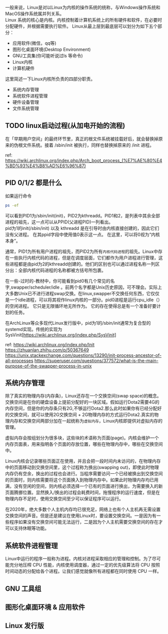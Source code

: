 <!-- 本书的定位是短篇，科普向，外加一点点专业知识。 -->
一般来说，Linux是对以Linux为内核的操作系统的统称，与Windows操作系统和MacOS操作系统属并列关系。  
Linux 系统的核心是内核。内核控制着计算机系统上的所有硬件和软件，在必要时分配硬件，并根据需要执行软件。
Linux从最上层到最底层可以划分为如下五个部分：
- 应用软件(微信，qq等)
- 图形化桌面环境(Desktop Environment)
- GNU工具集(你可能听说过ls 等命令)
- Linux内核
- 计算机硬件

这里简述一下Linux内核所负责的四部分职责。

- 系统内存管理
- 系统软件进程管理
- 硬件设备管理
- 文件系统管理

## TODO linux启动过程(从加电开始的流程)

在「早期用户空间」的最终环节里，真正的根文件系统被挂载好后，就会替换掉原来的伪根文件系统。接着 /sbin/init 被执行，同样也替换掉原来的 /init 进程。

ref:
https://wiki.archlinux.org/index.php/Arch_boot_process_(%E7%AE%80%E4%BD%93%E4%B8%AD%E6%96%87)

## PID 0/1/2 都是什么
如果运行命令

```bash
ps -ef
```
可以看到PID1为/sbin/init(init)，PID2为kthreadd。PID1和2，是列表中其余全部进程的祖先，这一点可以从PPID(父进程PID)一列看出。  
pid为1的init(/sbin/init) 以及 kthreadd 是在引导时由内核直接创建的，因此它们没有父进程。 在其ppid字段中使用值0表示这一点。 在这里，可以将0视为“内核本身”。

通常，PID1为所有用户进程的祖先，而PID2为所有`内核代码进程`的祖先。Linux中存在一些执行内核代码的进程，但是在调度层面，它们都作为用户进程进行管理，这些进程都是由pid为2的kthreadd创建的。他们的区别也可以通过进程名称一列区分出：全部内核代码进程的名称都被方括号所包裹。

在一些-过时的-教材中，你可能看到pid0有几个常见的名字,swapper/scheduler/idle 。前两个名字都是Unix历史原因，可不理会。实际上大多数Unix已不进行进程swap交换。在linux,swapper不交换任何东西，它仅仅是一个idle进程，可以将其视作linux内核的一部分。pid0进程是运行cpu_idle（）的空闲进程。 它只是无限循环地无所作为。 它的存在使得总是有一个准备好要计划的任务。

在ArchLinux等众多现代Linux发行版中，pid为1的/sbin/init通常为复合型的systemd实现。传统的实现为SysVinit[https://wiki.archlinux.org/index.php/SysVinit]

ref:
https://wiki.archlinux.org/index.php/Init
https://zhuanlan.zhihu.com/p/50367649
https://unix.stackexchange.com/questions/13290/init-process-ancestor-of-all-processes
https://superuser.com/questions/377572/what-is-the-main-purpose-of-the-swapper-process-in-unix

## 系统内存管理
除了真实的物理内存(内存条)，Linux还存在一个交换空间(swap space)的概念。交换空间是在你的硬盘设备上提前分配好的一块区域。假如运行Dota2需要4G的内存空间，但是你的内存条只有2G,不够运行Dota2.那么此时如果你有已经分配好的交换空间，就可以使用2G交换空间 + 2G物理内存的方式运行Dota2.真实的物理内存和交换空间两部分加在一起统称为`虚拟内存`，Linux内核即提供对虚拟内存的管理。  

虚拟内存会按组划分为很多块，这些块的术语称为页面(page)。内核会维护一个内存页面表，用来指明各个页面的存放位置，哪些在物理内存中，哪些在交换空间中。  

Linux内核会记录哪些页面正在使用，并且会把一段时间内未访问的，在物理内存中的页面移动到交换空间里，这个过程称为换出(swapping out)，即使此时物理内存仍有空余，换出的过程也会进行。当程序需要访问一个已经被换出到交换空间的页面时，则内核需要将这个页面换入到物理内存中。如果此时物理内存均已用满，没有空闲的空间，则内核必须选择一个已有的页面进行换出，为需要换入的新页面腾挪位置。显然换入/换出的过程会耗费时间，拖慢程序的运行速度，但是在物理内存不足时，使用交换空间至少可以保证程序可以运行。  

在2020年，绝大多数个人主机内存均已很充足，网络上也有个人主机再无需设置交换空间的声音。但是还是建议在使用Linux时，要设置交换空间。一是因为有一些程序如果没有交换空间可能无法运行，二是因为个人主机需要交换空间的存在才可以支持休眠等功能。

## 系统软件进程管理

Linux中运行的程序一般称为进程。内核对进程采取相应的管理和控制。为了尽可能充分地压榨 CPU 性能，内核使用调度器，通过一定的优先级算法将 CPU 按照时间动态的分配给各个进程。让我们感觉就像所有进程都在同时使用 CPU 一样。 

## GNU 工具组

## 图形化桌面环境 & 应用软件

## Linux 发行版

